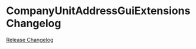 # CompanyUnitAddressGuiExtensions Changelog

[Release Changelog](https://github.com/spryker/company-unit-address-gui-extensions/releases)
